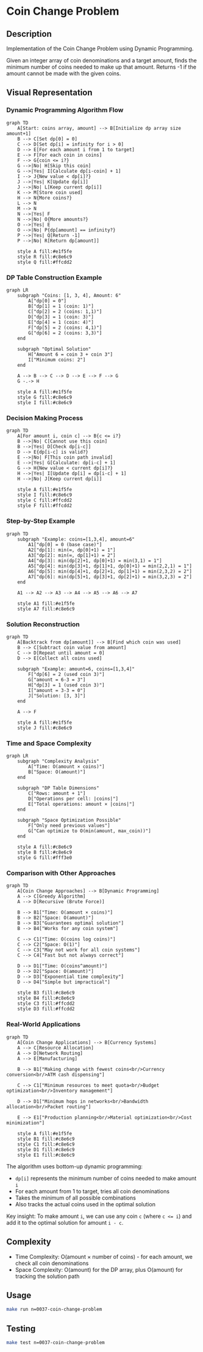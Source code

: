 # Coin Change Problem

## Description

Implementation of the Coin Change Problem using Dynamic Programming.

Given an integer array of coin denominations and a target amount, finds the minimum number of coins needed to make up that amount. Returns -1 if the amount cannot be made with the given coins.

## Visual Representation

### Dynamic Programming Algorithm Flow

```mermaid
graph TD
    A[Start: coins array, amount] --> B[Initialize dp array size amount+1]
    B --> C[Set dp[0] = 0]
    C --> D[Set dp[i] = infinity for i > 0]
    D --> E[For each amount i from 1 to target]
    E --> F[For each coin in coins]
    F --> G{coin <= i?}
    G -->|No| H[Skip this coin]
    G -->|Yes| I[Calculate dp[i-coin] + 1]
    I --> J{New value < dp[i]?}
    J -->|Yes| K[Update dp[i]]
    J -->|No| L[Keep current dp[i]]
    K --> M[Store coin used]
    H --> N{More coins?}
    L --> N
    M --> N
    N -->|Yes| F
    N -->|No| O{More amounts?}
    O -->|Yes| E
    O -->|No| P{dp[amount] == infinity?}
    P -->|Yes| Q[Return -1]
    P -->|No| R[Return dp[amount]]

    style A fill:#e1f5fe
    style R fill:#c8e6c9
    style Q fill:#ffcdd2
```

### DP Table Construction Example

```mermaid
graph LR
    subgraph "Coins: [1, 3, 4], Amount: 6"
        A["dp[0] = 0"]
        B["dp[1] = 1 (coin: 1)"]
        C["dp[2] = 2 (coins: 1,1)"]
        D["dp[3] = 1 (coin: 3)"]
        E["dp[4] = 1 (coin: 4)"]
        F["dp[5] = 2 (coins: 4,1)"]
        G["dp[6] = 2 (coins: 3,3)"]
    end

    subgraph "Optimal Solution"
        H["Amount 6 = coin 3 + coin 3"]
        I["Minimum coins: 2"]
    end

    A --> B --> C --> D --> E --> F --> G
    G -.-> H

    style A fill:#e1f5fe
    style G fill:#c8e6c9
    style I fill:#c8e6c9
```

### Decision Making Process

```mermaid
graph TD
    A[For amount i, coin c] --> B{c <= i?}
    B -->|No| C[Cannot use this coin]
    B -->|Yes| D[Check dp[i-c]]
    D --> E{dp[i-c] is valid?}
    E -->|No| F[This coin path invalid]
    E -->|Yes| G[Calculate: dp[i-c] + 1]
    G --> H{New value < current dp[i]?}
    H -->|Yes| I[Update dp[i] = dp[i-c] + 1]
    H -->|No| J[Keep current dp[i]]

    style A fill:#e1f5fe
    style I fill:#c8e6c9
    style C fill:#ffcdd2
    style F fill:#ffcdd2
```

### Step-by-Step Example

```mermaid
graph TD
    subgraph "Example: coins=[1,3,4], amount=6"
        A1["dp[0] = 0 (base case)"]
        A2["dp[1]: min(∞, dp[0]+1) = 1"]
        A3["dp[2]: min(∞, dp[1]+1) = 2"]
        A4["dp[3]: min(dp[2]+1, dp[0]+1) = min(3,1) = 1"]
        A5["dp[4]: min(dp[3]+1, dp[1]+1, dp[0]+1) = min(2,2,1) = 1"]
        A6["dp[5]: min(dp[4]+1, dp[2]+1, dp[1]+1) = min(2,3,2) = 2"]
        A7["dp[6]: min(dp[5]+1, dp[3]+1, dp[2]+1) = min(3,2,3) = 2"]
    end

    A1 --> A2 --> A3 --> A4 --> A5 --> A6 --> A7

    style A1 fill:#e1f5fe
    style A7 fill:#c8e6c9
```

### Solution Reconstruction

```mermaid
graph TD
    A[Backtrack from dp[amount]] --> B[Find which coin was used]
    B --> C[Subtract coin value from amount]
    C --> D[Repeat until amount = 0]
    D --> E[Collect all coins used]

    subgraph "Example: amount=6, coins=[1,3,4]"
        F["dp[6] = 2 (used coin 3)"]
        G["amount = 6-3 = 3"]
        H["dp[3] = 1 (used coin 3)"]
        I["amount = 3-3 = 0"]
        J["Solution: [3, 3]"]
    end

    A --> F

    style A fill:#e1f5fe
    style J fill:#c8e6c9
```

### Time and Space Complexity

```mermaid
graph LR
    subgraph "Complexity Analysis"
        A["Time: O(amount × coins)"]
        B["Space: O(amount)"]
    end

    subgraph "DP Table Dimensions"
        C["Rows: amount + 1"]
        D["Operations per cell: |coins|"]
        E["Total operations: amount × |coins|"]
    end

    subgraph "Space Optimization Possible"
        F["Only need previous values"]
        G["Can optimize to O(min(amount, max_coin))"]
    end

    style A fill:#c8e6c9
    style B fill:#c8e6c9
    style G fill:#fff3e0
```

### Comparison with Other Approaches

```mermaid
graph TD
    A[Coin Change Approaches] --> B[Dynamic Programming]
    A --> C[Greedy Algorithm]
    A --> D[Recursive (Brute Force)]

    B --> B1["Time: O(amount × coins)"]
    B --> B2["Space: O(amount)"]
    B --> B3["Guarantees optimal solution"]
    B --> B4["Works for any coin system"]

    C --> C1["Time: O(coins log coins)"]
    C --> C2["Space: O(1)"]
    C --> C3["May not work for all coin systems"]
    C --> C4["Fast but not always correct"]

    D --> D1["Time: O(coins^amount)"]
    D --> D2["Space: O(amount)"]
    D --> D3["Exponential time complexity"]
    D --> D4["Simple but impractical"]

    style B3 fill:#c8e6c9
    style B4 fill:#c8e6c9
    style C3 fill:#ffcdd2
    style D3 fill:#ffcdd2
```

### Real-World Applications

```mermaid
graph TD
    A[Coin Change Applications] --> B[Currency Systems]
    A --> C[Resource Allocation]
    A --> D[Network Routing]
    A --> E[Manufacturing]

    B --> B1["Making change with fewest coins<br/>Currency conversion<br/>ATM cash dispensing"]

    C --> C1["Minimum resources to meet quota<br/>Budget optimization<br/>Inventory management"]

    D --> D1["Minimum hops in networks<br/>Bandwidth allocation<br/>Packet routing"]

    E --> E1["Production planning<br/>Material optimization<br/>Cost minimization"]

    style A fill:#e1f5fe
    style B1 fill:#c8e6c9
    style C1 fill:#c8e6c9
    style D1 fill:#c8e6c9
    style E1 fill:#c8e6c9
```

The algorithm uses bottom-up dynamic programming:

- `dp[i]` represents the minimum number of coins needed to make amount `i`
- For each amount from 1 to target, tries all coin denominations
- Takes the minimum of all possible combinations
- Also tracks the actual coins used in the optimal solution

Key insight: To make amount `i`, we can use any coin `c` (where `c <= i`) and add it to the optimal solution for amount `i - c`.

## Complexity

- Time Complexity: O(amount × number of coins) - for each amount, we check all coin denominations
- Space Complexity: O(amount) for the DP array, plus O(amount) for tracking the solution path

## Usage

```bash
make run n=0037-coin-change-problem
```

## Testing

```bash
make test n=0037-coin-change-problem
```
